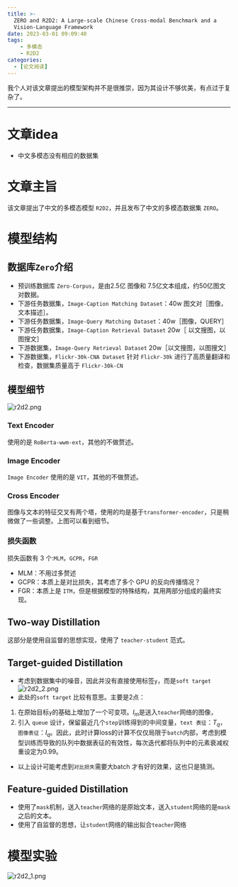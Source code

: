 ```yaml
---
title: >-
  ZERO and R2D2: A Large-scale Chinese Cross-modal Benchmark and a
  Vision-Language Framework
date: 2023-03-01 09:09:40
tags:
    - 多模态
    - R2D2
categories:
  - [论文阅读]
---
```

我个人对该文章提出的模型架构并不是很推崇，因为其设计不够优美，有点过于复杂了。
***

# 文章idea
* 中文多模态没有相应的数据集



# 文章主旨
该文章提出了中文的多模态模型 `R2D2`，并且发布了中文的多模态数据集 `ZERO`。

# 模型结构

## 数据库`Zero`介绍
* 预训练数据库 `Zero-Corpus`，是由2.5亿 图像和 7.5亿文本组成，约50亿图文对数据。
* 下游任务数据集，`Image-Caption Matching Dataset`：40w 图文对［图像，文本描述］。
* 下游任务数据集，`Image-Query Matching Dataset`：40w［图像，QUERY］
* 下游任务数据集，`Image-Caption Retrieval Dataset` 20w［ 以文搜图，以图搜文］
* 下游数据集，`Image-Query Retrieval Dataset` 20w［以文搜图，以图搜文］
* 下游数据集，`Flickr-30k-CNA Dataset` 针对 `Flickr-30k` 进行了高质量翻译和检查，数据集质量高于 `Flickr-30k-CN`

## 模型细节
![r2d2.png](./r2d2.png)
### Text Encoder
使用的是 `RoBerta-wwm-ext`，其他的不做赘述。
### Image Encoder
`Image Encoder` 使用的是 `VIT`，其他的不做赘述。
### Cross Encoder
图像与文本的特征交叉有两个塔，使用的均是基于`transformer-encoder`，只是稍微做了一些调整。上图可以看到细节。
### 损失函数 
损失函数有 3 个:`MLM`，`GCPR`，`FGR`
* MLM：不用过多赘述
* GCPR：本质上是对比损失，其考虑了多个 GPU 的反向传播情况？
* FGR：本质上是 `ITM`，但是根据模型的特殊结构，其用两部分组成的最终实现。

## Two-way Distillation
这部分是使用自监督的思想实现，使用了 `teacher-student` 范式。
## Target-guided Distillation

* 考虑到数据集中的噪音，因此并没有直接使用标签`y`，而是`soft target`
![r2d2_2.png](./r2d2_2.png)
* 此处的`soft target` 比较有意思。主要是2点：
1. 在原始目标`y`的基础上增加了一个可变项。$I_m$是送入`teacher`网络的图像，
2. 引入 `queue` 设计，保留最近几个`step`训练得到的中间变量，`text 表征`：$T_q$，`图像表征`：$I_q$。因此，此时计算loss的计算不仅仅局限于`batch`内部，考虑到模型训练而导致的队列中数据表征的有效性，每次迭代都将队列中的元素衰减权重设定为0.99。
* 以上设计可能考虑到`对比损失`需要大batch 才有好的效果，这也只是猜测。

## Feature-guided Distillation
* 使用了`mask`机制，送入`teacher`网络的是原始文本，送入`student`网络的是`mask` 之后的文本。
* 使用了自监督的思想，让`student`网络的输出拟合`teacher`网络
# 模型实验
![r2d2_1.png](./r2d2_1.png)